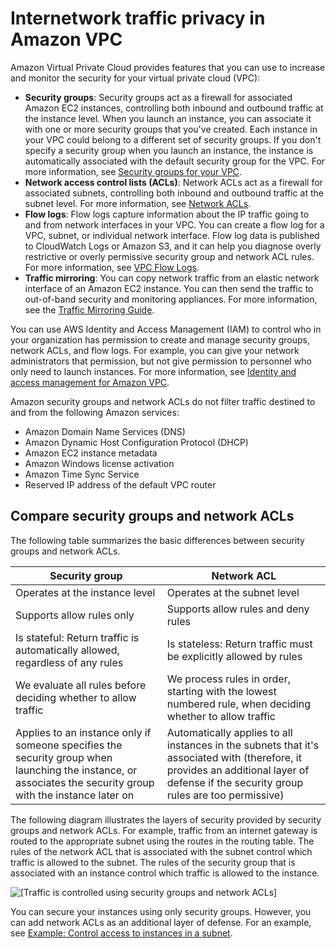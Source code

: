 # Internetwork traffic privacy in Amazon VPC<a name="VPC_Security"></a>

Amazon Virtual Private Cloud provides features that you can use to increase and monitor the security for your virtual private cloud \(VPC\):
+ **Security groups**: Security groups act as a firewall for associated Amazon EC2 instances, controlling both inbound and outbound traffic at the instance level\. When you launch an instance, you can associate it with one or more security groups that you've created\. Each instance in your VPC could belong to a different set of security groups\. If you don't specify a security group when you launch an instance, the instance is automatically associated with the default security group for the VPC\. For more information, see [Security groups for your VPC](VPC_SecurityGroups.md)\.
+ **Network access control lists \(ACLs\)**: Network ACLs act as a firewall for associated subnets, controlling both inbound and outbound traffic at the subnet level\. For more information, see [Network ACLs](vpc-network-acls.md)\.
+ **Flow logs**: Flow logs capture information about the IP traffic going to and from network interfaces in your VPC\. You can create a flow log for a VPC, subnet, or individual network interface\. Flow log data is published to CloudWatch Logs or Amazon S3, and it can help you diagnose overly restrictive or overly permissive security group and network ACL rules\. For more information, see [VPC Flow Logs](flow-logs.md)\.
+ **Traffic mirroring**: You can copy network traffic from an elastic network interface of an Amazon EC2 instance\. You can then send the traffic to out\-of\-band security and monitoring appliances\. For more information, see the [Traffic Mirroring Guide](https://docs.aws.amazon.com/vpc/latest/mirroring/)\.

You can use AWS Identity and Access Management \(IAM\) to control who in your organization has permission to create and manage security groups, network ACLs, and flow logs\. For example, you can give your network administrators that permission, but not give permission to personnel who only need to launch instances\. For more information, see [Identity and access management for Amazon VPC](security-iam.md)\.

Amazon security groups and network ACLs do not filter traffic destined to and from the following Amazon services:
+ Amazon Domain Name Services \(DNS\)
+ Amazon Dynamic Host Configuration Protocol \(DHCP\)
+ Amazon EC2 instance metadata
+ Amazon Windows license activation 
+ Amazon Time Sync Service
+ Reserved IP address of the default VPC router

## Compare security groups and network ACLs<a name="VPC_Security_Comparison"></a>

The following table summarizes the basic differences between security groups and network ACLs\.


| Security group | Network ACL | 
| --- | --- | 
|  Operates at the instance level  |  Operates at the subnet level  | 
|  Supports allow rules only  |  Supports allow rules and deny rules  | 
|  Is stateful: Return traffic is automatically allowed, regardless of any rules  |  Is stateless: Return traffic must be explicitly allowed by rules  | 
|  We evaluate all rules before deciding whether to allow traffic  |  We process rules in order, starting with the lowest numbered rule, when deciding whether to allow traffic  | 
|  Applies to an instance only if someone specifies the security group when launching the instance, or associates the security group with the instance later on  |  Automatically applies to all instances in the subnets that it's associated with \(therefore, it provides an additional layer of defense if the security group rules are too permissive\)  | 

The following diagram illustrates the layers of security provided by security groups and network ACLs\. For example, traffic from an internet gateway is routed to the appropriate subnet using the routes in the routing table\. The rules of the network ACL that is associated with the subnet control which traffic is allowed to the subnet\. The rules of the security group that is associated with an instance control which traffic is allowed to the instance\.

![\[Traffic is controlled using security groups and network ACLs\]](http://docs.aws.amazon.com/vpc/latest/userguide/images/security-diagram.png)

You can secure your instances using only security groups\. However, you can add network ACLs as an additional layer of defense\. For an example, see [Example: Control access to instances in a subnet](vpc-network-acls.md#nacl-examples)\.